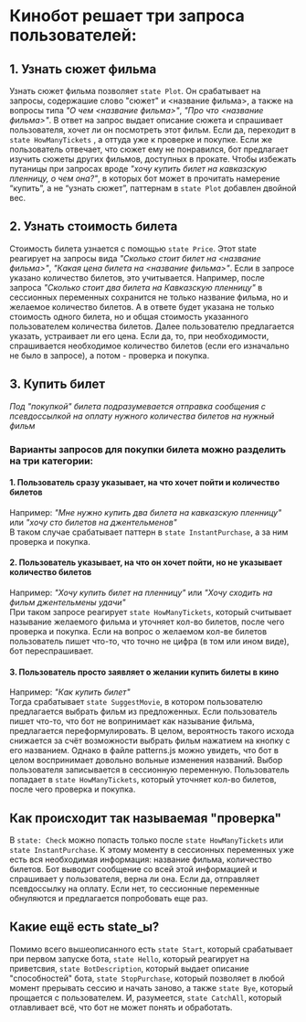 # Кинобот решает три запроса пользователей: 
## 1. Узнать сюжет фильма
Узнать сюжет фильма позволяет `state Plot`. Он срабатывает на запросы, содержашие слово "сюжет" и <название фильма>, а также на вопросы типа *"О чем <название фильма>"*, *"Про что <название фильма>"*. В ответ на запрос выдает описание сюжета и спрашивает пользователя, хочет ли он посмотреть этот фильм. Если да, переходит в `state HowManyTickets` , а оттуда уже к проверке и покупке. Если же пользователь отвечает, что сюжет ему не понравился, бот предлагает изучить сюжеты других фильмов, доступных в прокате.
Чтобы избежать путаницы при запросах вроде *"хочу купить билет на кавказскую пленницу, о чем она?"*, в которых бот может в прочитать намерение “купить”, а не “узнать сюжет”, паттернам в `state Plot` добавлен двойной вес.
## 2. Узнать стоимость билета
Стоимость билета узнается с помощью `state Price`. Этот state реагирует на запросы вида *"Сколько стоит билет на <название фильма>"*, *"Какая цена билета на <название фильма>"*. Если в запросе указано количество билетов, это учитывается. Например, после запроса *"Сколько стоит два билета на Кавказскую пленницу"* в сессионных переменных сохранится не только название фильма, но и желаемое количество билетов. А в ответе будет указана не только стоимость одного билета, но и общая стоимость указанного пользователем количества билетов. Далее пользователю предлагается указать, устраивает ли его цена. Если да, то, при необходимости, спрашивается необходимое количество билетов (если его изначально не было в запросе), а потом - проверка и покупка.
## 3. Купить билет
*Под "покупкой" билета подразумевается отправка сообщения с псевдоссылкой на оплату нужного количества билетов на нужный фильм*
### Варианты запросов для покупки билета можно разделить на три категории:
#### 1. Пользователь сразу указывает, на что хочет пойти и количество билетов
Например: *"Мне нужно купить два билета на кавказскую пленницу"* или *"хочу сто билетов на джентельменов"*\
В таком случае срабатывает паттерн в `state InstantPurchase`, а за ним проверка и покупка.
#### 2. Пользователь указывает, на что он хочет пойти, но не указывает количество билетов
Например: *"Хочу купить билет на пленницу"* или *"Хочу сходить на фильм джентельмены удачи"*\
При таком запросе реагирует `state HowManyTickets`, который считывает называние желаемого фильма и уточняет кол-во билетов, после чего проверка и покупка. Если на вопрос о желаемом кол-ве билетов пользователь пишет что-то, что точно не цифра (в том или ином виде), бот переспрашивает.
#### 3. Пользователь просто заявляет о желании купить билеты в кино
Например: *"Как купить билет"*\
Тогда срабатывает `state SuggestMovie`, в котором пользователю предлагается выбрать фильм из предложенных. Если пользователь пишет что-то, что бот не вопринимает как называние фильма, предлагается переформулировать. В целом, вероятность такого исхода снижается за счёт возможности выбрать фильм нажатием на кнопку с его названием. Однако в файле patterns.js можно увидеть, что бот в целом воспринимает довольно вольные изменения названий. Выбор пользователя записывается в сессионную переменную. Пользователь попадает в `state HowManyTickets`, который уточняет кол-во билетов, после чего проверка и покупка.
## Как происходит так называемая "проверка"
В `state: Check` можно попасть только после `state HowManyTickets` или `state InstantPurchase`. К этому моменту в сессионных переменных уже есть вся необходимая информация: название фильма, количество билетов. Бот выводит сообщение со всей этой информацией и спрашивает у пользователя, верна ли она. Если да, отправляет псевдоссылку на оплату. Если нет, то сессионные переменные обнуляются и предлагается попробовать еще раз. 
## Какие ещё есть state_ы?
Помимо всего вышеописанного есть `state Start`, который срабатывает при первом запуске бота, `state Hello`, который реагирует на приветсвия, `state BotDescription`, который выдает описание "способностей" бота, `state StopPurchase`, который позволяет в любой момент прерывать сессию и начать заново, а также `state Bye`, который прощается с пользователем. И, разумеется, `state CatchAll`, который отлавливает всё, что бот не может понять и обработать.
